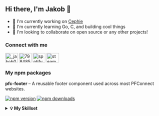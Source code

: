 ## Hi there, I'm Jakob 👋

-   👀 I'm currently working on [Cephie](https://snap.cephie.app)
-   🌱 I'm currently learning Go, C, and building cool things
-   💞️ I'm looking to collaborate on open source or any other projects!

<h3 align="left">Connect with me</h3>
<p align="left">
<a href="https://instagram.com/_jakob09" target="blank"><img align="center" src="https://raw.githubusercontent.com/rahuldkjain/github-profile-readme-generator/master/src/images/icons/Social/instagram.svg" alt="_jakob09" height="30" width="40" /></a>
<a href="https://discord.gg/798485492621770792" target="blank"><img align="center" src="https://raw.githubusercontent.com/rahuldkjain/github-profile-readme-generator/master/src/images/icons/Social/discord.svg" alt="798485492621770792" height="30" width="40" /></a>
<a href="https://open.spotify.com/user/31pqvbbf3v2vaiictlvpz6dy4yye?si=d4059a18b49141f7" target="blank"><img align="center" src="https://raw.githubusercontent.com/rahuldkjain/github-profile-readme-generator/master/src/images/icons/Social/spotify.svg" alt="spotify" height="30" width="40" /></a>
<a href="https://steamcommunity.com/profiles/76561199061188081/" target="blank">
  <img align="center" src="https://cdn.simpleicons.org/steam/ffffff" alt="steam" height="30" width="40" />
</a>
</p>

<h3 align="left">My npm packages</h3>

**pfc-footer** – A reusable footer component used across most PFConnect websites.

[![npm version](https://img.shields.io/npm/v/pfc-footer)](https://www.npmjs.com/package/pfc-footer)
[![npm downloads](https://img.shields.io/npm/dm/pfc-footer)](https://www.npmjs.com/package/pfc-footer)

<details>
  <summary><b>💡 My Skillset</b></summary>
  <br>
  <img src="https://img.shields.io/badge/Java-ED8B00?style=for-the-badge&logo=openjdk&logoColor=white"/>
  <img src="https://img.shields.io/badge/Vue.js-4FC08D?style=for-the-badge&logo=vuedotjs&logoColor=white"/>
  <img src="https://img.shields.io/badge/Clerk-000000?style=for-the-badge&logo=clerk&logoColor=white"/>
  <br><br>
  <img src="https://img.shields.io/badge/MongoDB-47A248?style=for-the-badge&logo=mongodb&logoColor=white"/>
  <img src="https://img.shields.io/badge/SQL-4479A1?style=for-the-badge&logo=postgresql&logoColor=white"/>
  <img src="https://img.shields.io/badge/discord.js-5865F2?style=for-the-badge&logo=discord&logoColor=white"/>
  <br><br>
  <img src="https://img.shields.io/badge/TailwindCSS-06B6D4?style=for-the-badge&logo=tailwindcss&logoColor=white"/>
  <img src="https://img.shields.io/badge/React-20232a?style=for-the-badge&logo=react&logoColor=61dafb"/>
  <img src="https://img.shields.io/badge/Node.js-339933?style=for-the-badge&logo=nodedotjs&logoColor=white"/>
  <img src="https://img.shields.io/badge/Supabase-3ECF8E?style=for-the-badge&logo=supabase&logoColor=white"/>
  <br><br>
  <img src="https://img.shields.io/badge/TypeScript-3178C6?style=for-the-badge&logo=typescript&logoColor=white"/>
  <img src="https://img.shields.io/badge/Git-F05032?style=for-the-badge&logo=git&logoColor=white"/>
  <img src="https://img.shields.io/badge/Python-3776AB?style=for-the-badge&logo=python&logoColor=white"/>
  <img src="https://img.shields.io/badge/GitHub-181717?style=for-the-badge&logo=github&logoColor=white"/>
  <br><br>
  <img src="https://img.shields.io/badge/HTML5-E34F26?style=for-the-badge&logo=html5&logoColor=white"/>
  <img src="https://img.shields.io/badge/CSS3-1572B6?style=for-the-badge&logo=css3&logoColor=white"/>
  <img src="https://img.shields.io/badge/JavaScript-F7DF1E?style=for-the-badge&logo=javascript&logoColor=black"/>
  <br>
</details>
